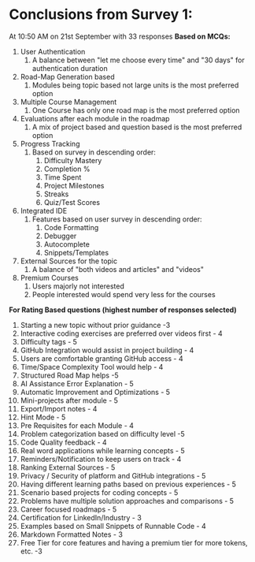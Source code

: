 # Conclusions from Survey 1:
At 10:50 AM on 21st September with 33 responses
**Based on MCQs:**
1. User Authentication
	1. A balance between "let me choose every time" and "30 days" for authentication duration
2. Road-Map Generation based
	1. Modules being topic based not large units is the most preferred option
3. Multiple Course Management
	1. One Course has only one road map is the most preferred option
4. Evaluations after each module in the roadmap
	1. A mix of project based and question based is the most preferred option
5. Progress Tracking
	1. Based on survey in descending order:
		1. Difficulty Mastery 
		2. Completion %
		3. Time Spent
		4. Project Milestones
		5. Streaks
		6. Quiz/Test Scores
6. Integrated IDE
	1. Features based on user survey in descending order:
		1. Code Formatting
		2. Debugger
		3. Autocomplete
		4. Snippets/Templates
7. External Sources for the topic
	1. A balance of "both videos and articles" and "videos"
8. Premium Courses
	1. Users majorly not interested
	2. People interested would spend very less for the courses

**For Rating Based questions (highest number of responses selected)**
1. Starting a new topic without prior guidance -3
2. Interactive coding exercises are preferred over videos first - 4
3. Difficulty tags  - 5
4. GitHub Integration would assist in project building - 4
5. Users are comfortable granting GitHub access - 4
6. Time/Space Complexity Tool would help - 4
7. Structured Road Map helps -5
8. AI Assistance Error Explanation - 5
9. Automatic Improvement and Optimizations - 5
10. Mini-projects after module - 5
11. Export/Import notes - 4
12. Hint Mode - 5
13. Pre Requisites for each Module - 4
14. Problem categorization based on difficulty level -5
15. Code Quality feedback - 4
16. Real word applications while learning concepts - 5
17. Reminders/Notification to keep users on track - 4
18. Ranking External Sources - 5
19. Privacy / Security of platform and GitHub integrations - 5
20. Having different learning paths based on previous experiences - 5
21. Scenario based projects for coding concepts - 5
22. Problems have multiple solution approaches and comparisons - 5
23. Career focused roadmaps  - 5
24. Certification for LinkedIn/Industry - 3
25. Examples based on Small Snippets of Runnable Code - 4
26. Markdown Formatted Notes - 3
27. Free Tier for core features and having a premium tier for more tokens, etc. -3
